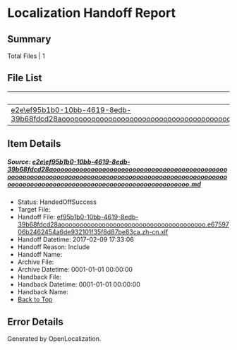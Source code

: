 # <a name='report-top'></a> Localization Handoff Report

## Summary
 Total Files | 1

## File List
 Source File | Status | Details 
 ----------- | ------ | ------- 
 [e2e\ef95b1b0-10bb-4619-8edb-39b68fdcd28aoooooooooooooooooooooooooooooooooooooooooooooooooooooooooooooooooooooooooooooooooooooooooooooooooooooooooooooooooooooooooooooooooooooooooooooooooooooooo.md](https://github.com/OpenLocalizationTestOrg/ol-test0/blob/23fdd3da7e3c782d395fe455ca5c7fe1e30c89f7/e2e/ef95b1b0-10bb-4619-8edb-39b68fdcd28aoooooooooooooooooooooooooooooooooooooooooooooooooooooooooooooooooooooooooooooooooooooooooooooooooooooooooooooooooooooooooooooooooooooooooooooooooooooooo.md) | HandedOffSuccess | [Details](#8d554691daf7f271dde1e81e0818b57b4a9564642)

## Item Details
##### <a name='8d554691daf7f271dde1e81e0818b57b4a9564642'></a> Source: [e2e\ef95b1b0-10bb-4619-8edb-39b68fdcd28aoooooooooooooooooooooooooooooooooooooooooooooooooooooooooooooooooooooooooooooooooooooooooooooooooooooooooooooooooooooooooooooooooooooooooooooooooooooooo.md](https://github.com/OpenLocalizationTestOrg/ol-test0/blob/23fdd3da7e3c782d395fe455ca5c7fe1e30c89f7/e2e/ef95b1b0-10bb-4619-8edb-39b68fdcd28aoooooooooooooooooooooooooooooooooooooooooooooooooooooooooooooooooooooooooooooooooooooooooooooooooooooooooooooooooooooooooooooooooooooooooooooooooooooooo.md)
* Status: HandedOffSuccess
* Target File: 
* Handoff File: [ef95b1b0-10bb-4619-8edb-39b68fdcd28aooooooooooooooooooooooooooooooooooooooo.e6759706b2462454a6de932101f35f8d87be83ca.zh-cn.xlf](https://github.com/OpenLocalizationTestOrg/ol-test0-handoff/blob/8949e640888e43d3b31dd37916fe3127e41ba519/ol-handoff/OpenLocalizationTestOrg/ol-test0-zhcn/shujia/ht/ef95b1b0-10bb-4619-8edb-39b68fdcd28aooooooooooooooooooooooooooooooooooooooo.e6759706b2462454a6de932101f35f8d87be83ca.zh-cn.xlf)
* Handoff Datetime: 2017-02-09 17:33:06
* Handoff Reason: Include
* Handoff Name: 
* Archive File: 
* Archive Datetime: 0001-01-01 00:00:00
* Handback File: 
* Handback Datetime: 0001-01-01 00:00:00
* Handback Name: 
* [Back to Top](#report-top)


## Error Details

Generated by OpenLocalization.
